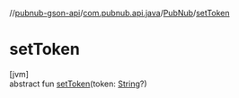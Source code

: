 //[pubnub-gson-api](../../../index.md)/[com.pubnub.api.java](../index.md)/[PubNub](index.md)/[setToken](set-token.md)

# setToken

[jvm]\
abstract fun [setToken](set-token.md)(token: [String](https://kotlinlang.org/api/latest/jvm/stdlib/kotlin/-string/index.html)?)
